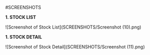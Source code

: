 #SCREENSHOTS

**1. STOCK LIST**

![Screenshot of Stock List](SCREENSHOTS/Screenshot (10).png)

**1. STOCK DETAIL**

![Screenshot of Stock Detail](SCREENSHOTS/Screenshot (11).png)

